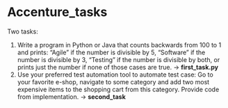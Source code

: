 # Accenture_tasks

Two tasks:
  1. Write a program in Python or Java that counts backwards from 100 to 1 and prints: “Agile” if the number is divisible by 5, “Software” if the number is divisible by 3, “Testing” if the number is divisible by both, or prints just the number if none of those cases are true. -> **first_task.py**
  2. Use your preferred test automation tool to automate test case: Go to your favorite e-shop, navigate to some category and add two most expensive items to the shopping cart from this category. Provide code from implementation. -> **second_task**
